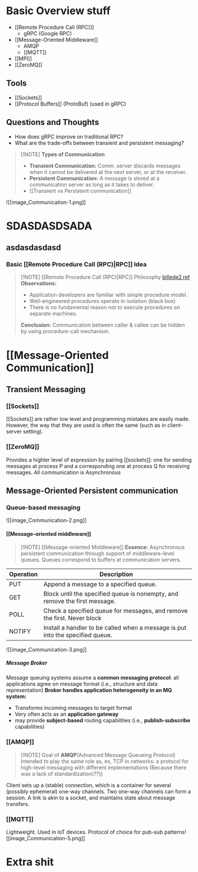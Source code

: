 # Basic Overview stuff
- [[Remote Procedure Call (RPC)]]
	- gRPC (Google RPC)
- [[Message-Oriented Middleware]]
    - AMQP
    - [[MQTT]]
- [[MPI]]
- [[ZeroMQ]]
## Tools
- [[Sockets]]
- [[Protocol Buffers]] (ProtoBuf) (used in gRPC)
## Questions and Thoughts
- How does gRPC improve on traditional RPC?
- What are the trade-offs between transient and persistent messaging?

> [!NOTE] **Types of Communication**
> - **Transient Communication:** Comm. server discards messages when it cannot be delivered at the next server, or at the receiver.
> - **Persistent Communication:** A message is stored at a communication server as long as it takes to deliver.
> - [[Transient vs Persistent communication]]

![[image_Communication-1.png]]


# SDASDASDSADA
## asdasdasdasd
### Basic [[Remote Procedure Call (RPC)|RPC]] Idea
> [!NOTE]  [[Remote Procedure Call (RPC)|RPC]] Philosophy [billede2 ref](https://docs-multiplayer.unity3d.com/netcode/current/advanced-topics/messaging-system/)
> **Observations:**
> - Application developers are familiar with simple procedure model.
> - Well-engineered procedures operate in isolation (black box)
> - There is no fundamental reason not to execute procedures on separate machines.
> 
> **Conclusion:** Communication between caller & callee can be hidden by using procedure-call mechanism.


# [[Message-Oriented Communication]]
## Transient Messaging
### [[Sockets]]
[[Sockets]] are rather low level and programming mistakes are easily made. However, the way that they are used is often the same (such as in client-server setting).
### [[ZeroMQ]]
Provides a highler level of expression by pairing [[sockets]]: one for sending messages at process P and a corresponding one at process Q for receiving messages. All communication is Asynchronous

## Message-Oriented Persistent communication
### Queue-based messaging
![[image_Communication-2.png]]

#### [[Message-oriented middleware]]

> [!NOTE] [[Message-oriented Middleware]]
> **Essence:** Asynchronous persistent communication through support of middleware-level queues. Queues correspond to buffers at communication servers.

| Operation | Description                                                                    |
| --------- | ------------------------------------------------------------------------------ |
| PUT       | Append a message to a specified queue.                                         |
| GET       | Block until the specified queue is nonempty, and remove the first message.     |
| POLL      | Check a specified queue for messages, and remove the first. Never block        |
| NOTIFY    | Install a handler to be called when a message is put into the specified queue. |
![[image_Communication-3.png]]

##### Message Broker
Message queuing systems assume a **common messaging protocol**: all applications agree on message format (i.e., structure and data representation)
**Broker handles application heterogeneity in an MQ system:**
- Transforms incoming messages to target format
- Very often acts as an **application gateway**
- may provide **subject-based** routing capabilities (i.e., **publish-subscribe** capabilities)
### [[AMQP]]
> [!NOTE] Goal of **AMQP**(Advanced Message Queueing Protocol)
> Intended to play the same role as, ex, TCP in networks: a protocol for high-level messaging with different implementations (Because there was a lack of standardization(??))

Client sets up a (stable) connection, which is a container for several (possibly ephemeral) one-way channels. Two one-way channels can form a session. A link is akin to a socket, and maintains state about message transfers.

### [[MQTT]]
Lightweight. Used in IoT devices. Protocol of choice for pub-sub patterns![[image_Communication-5.png]]

# Extra shit
